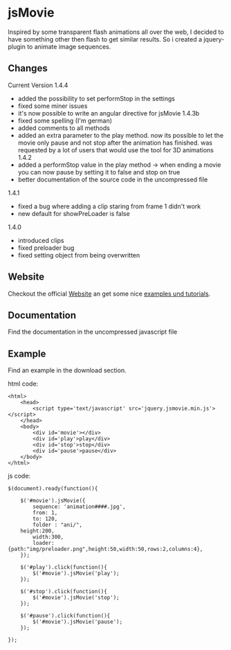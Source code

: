 # jsMovie #
Inspired by some transparent flash animations all over the web, I decided to have something other then flash to get similar results. So i created a jquery-plugin to animate image sequences.

## Changes ##
Current Version 1.4.4
  * added the possibility to set performStop in the settings
  * fixed some miner issues
  * it's now possible to write an angular directive for jsMovie
1.4.3b
  * fixed some spelling (I'm german)
  * added comments to all methods
  * added an extra parameter to the play method. now its possible to let the movie only pause and not stop after the animation has finished. was requested by a lot of users that would use the tool for 3D animations
1.4.2
  * added a performStop value in the play method -> when ending a movie you can now pause by setting it to false and stop on true
  * better documentation of the source code in the uncompressed file

1.4.1
  * fixed a bug where adding a clip staring from frame 1 didn't work
  * new default for showPreLoader is false

1.4.0
  * introduced clips
  * fixed preloader bug
  * fixed setting object from being overwritten

## Website ##
Checkout the official [Website](http://jsmovie.burkhardt-medienproduktion.de) an get some nice [examples und tutorials](http://jsmovie.burkhardt-medienproduktion.de/?page=tutorial).

## Documentation ##
Find the documentation in the uncompressed javascript file

## Example ##
Find an example in the download section.

html code:
```
<html>
    <head>
        <script type='text/javascript' src='jquery.jsmovie.min.js'></script>
    </head>
    <body>
        <div id='movie'></div>
        <div id='play'>play</div>
        <div id='stop'>stop</div>
        <div id='pause'>pause</div>
    </body>
</html>
```

js code:
```
$(document).ready(function(){

    $('#movie').jsMovie({
        sequence: 'animation####.jpg',
        from: 1,
        to: 120,
        folder : "ani/",
	height:200,
        width:300,
        loader: {path:"img/preloader.png",height:50,width:50,rows:2,columns:4},        
    });

    $('#play').click(function(){
        $('#movie').jsMovie('play');
    });

    $('#stop').click(function(){
        $('#movie').jsMovie('stop');
    });

    $('#pause').click(function(){
        $('#movie').jsMovie('pause');
    });

});
```